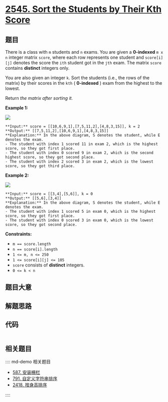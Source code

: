 # [2545. Sort the Students by Their Kth Score](https://leetcode.com/problems/sort-the-students-by-their-kth-score)

## 题目

There is a class with `m` students and `n` exams. You are given a
**0-indexed** `m x n` integer matrix `score`, where each row represents one
student and `score[i][j]` denotes the score the `ith` student got in the `jth`
exam. The matrix `score` contains **distinct** integers only.

You are also given an integer `k`. Sort the students (i.e., the rows of the
matrix) by their scores in the `kth` ( **0-indexed** ) exam from the highest
to the lowest.

Return _the matrix after sorting it._



**Example 1:**

![](https://assets.leetcode.com/uploads/2022/11/30/example1.png)

    
    
    **Input:** score = [[10,6,9,1],[7,5,11,2],[4,8,3,15]], k = 2
    **Output:** [[7,5,11,2],[10,6,9,1],[4,8,3,15]]
    **Explanation:** In the above diagram, S denotes the student, while E denotes the exam.
    - The student with index 1 scored 11 in exam 2, which is the highest score, so they got first place.
    - The student with index 0 scored 9 in exam 2, which is the second highest score, so they got second place.
    - The student with index 2 scored 3 in exam 2, which is the lowest score, so they got third place.
    

**Example 2:**

![](https://assets.leetcode.com/uploads/2022/11/30/example2.png)

    
    
    **Input:** score = [[3,4],[5,6]], k = 0
    **Output:** [[5,6],[3,4]]
    **Explanation:** In the above diagram, S denotes the student, while E denotes the exam.
    - The student with index 1 scored 5 in exam 0, which is the highest score, so they got first place.
    - The student with index 0 scored 3 in exam 0, which is the lowest score, so they got second place.
    



**Constraints:**

  * `m == score.length`
  * `n == score[i].length`
  * `1 <= m, n <= 250`
  * `1 <= score[i][j] <= 105`
  * `score` consists of **distinct** integers.
  * `0 <= k < n`


## 题目大意

## 解题思路

## 代码

```javascript

```

## 相关题目

:::: md-demo 相关题目
- [587. 安装栅栏](https://leetcode.com/problems/erect-the-fence)
- [791. 自定义字符串排序](https://leetcode.com/problems/custom-sort-string)
- [2418. 按身高排序](https://leetcode.com/problems/sort-the-people)

::::
